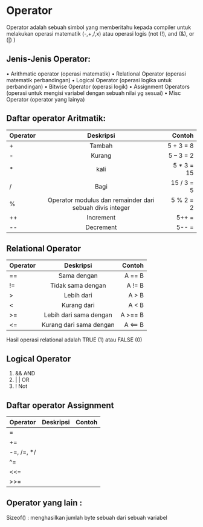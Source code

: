 # Operator
Operator adalah sebuah simbol yang memberitahu kepada compiler untuk melakukan operasi matematik (-,+,/,x) atau operasi logis (not (!), and (&), or (|) )
  
## Jenis-Jenis Operator: 
 
•	Arithmatic operator (operasi matematik)
•	Relational Operator (operasi matematik perbandingan)
•	Logical Operator (operasi logika untuk perbandingan)
•	Bitwise Operator (operasi logik)
•	Assignment Operators (operasi untuk mengisi variabel dengan sebuah nilai yg sesuai)
•	Misc Operator (operator yang lainya)
 
## Daftar operator Aritmatik:

| Operator      | Deskripsi                                                 | Contoh     |
| ------------- |:-------------------------------------------------------:  | ----------:|
| +	            | Tambah	                                                  | 5 + 3 = 8  |
| -	            | Kurang	                                                  | 5 – 3 = 2  |
| *	            | kali	                                                    | 5 * 3 = 15 |
| /	            | Bagi	                                                    | 15 / 3 = 5 |
| %	            | Operator modulus dan remainder dari sebuah divis integer	| 5 % 2 = 2  |
| ++	          | Increment	                                                | 5++ =      |
| --	          | Decrement	                                                | 5-- =      |
 
## Relational Operator

| Operator	| Deskripsi	              | Contoh  |
| --------- | :---------------------: | -------:|
| ==	      | Sama dengan	            | A == B  |
| !=	      | Tidak sama dengan	      | A != B  |
| >	        | Lebih dari	            | A > B   |
| <	        | Kurang dari	            | A < B   |
| >=	      | Lebih dari sama dengan	| A >== B |
| <=	      | Kurang dari sama dengan	| A <== B |

Hasil operasi relational adalah  TRUE (1) atau FALSE (0)
 
 
## Logical Operator 

1. && AND
2. | | OR
3. !  Not

## Daftar operator Assignment 

| Operator	  | Deskripsi	  | Contoh  |
| ----------- | :----------:| ------: |
| =		        |             |         |
| +=		      |             |         |
| -=, /=, */  |		          |         |
| ^=		      |             |         |
| <<=		      |             |         |
| >>=		      |             |         |
 
## Operator yang lain : 
 
Sizeof()  :   menghasilkan jumlah byte sebuah dari sebuah  variabel
